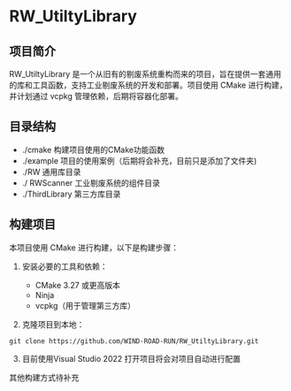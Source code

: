 # RW_UtiltyLibrary

## 项目简介

RW_UtiltyLibrary 是一个从旧有的剔废系统重构而来的项目，旨在提供一套通用的库和工具函数，支持工业剔废系统的开发和部署。项目使用 CMake 进行构建，并计划通过 vcpkg 管理依赖，后期将容器化部署。

## 目录结构

- ./cmake 构建项目使用的CMake功能函数
- ./example 项目的使用案例（后期将会补充，目前只是添加了文件夹)
- ./RW  通用库目录
- ./ RWScanner   工业剔废系统的组件目录
- ./ThirdLibrary 第三方库目录


## 构建项目

本项目使用 CMake 进行构建，以下是构建步骤：

1. 安装必要的工具和依赖：
   - CMake 3.27 或更高版本
   - Ninja
   - vcpkg（用于管理第三方库）

2. 克隆项目到本地：
 ```
 git clone https://github.com/WIND-ROAD-RUN/RW_UtiltyLibrary.git
 ```
3. 目前使用Visual Studio 2022 打开项目将会对项目自动进行配置


其他构建方式待补充